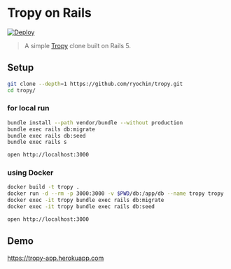 Tropy on Rails
==============

[![Deploy](https://www.herokucdn.com/deploy/button.svg)](https://heroku.com/deploy)

> A simple [Tropy](http://www.hyuki.com/d/200511.html#i20051103183338) clone built on Rails 5.

Setup
-----

```sh
git clone --depth=1 https://github.com/ryochin/tropy.git
cd tropy/
```

### for local run

```sh
bundle install --path vendor/bundle --without production
bundle exec rails db:migrate
bundle exec rails db:seed
bundle exec rails s

open http://localhost:3000
```

### using Docker

```sh
docker build -t tropy .
docker run -d --rm -p 3000:3000 -v $PWD/db:/app/db --name tropy tropy
docker exec -it tropy bundle exec rails db:migrate
docker exec -it tropy bundle exec rails db:seed

open http://localhost:3000
```

Demo
----

https://tropy-app.herokuapp.com
